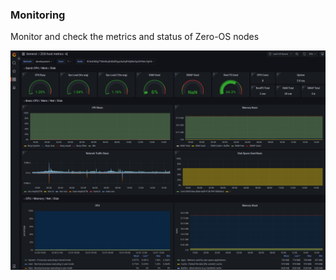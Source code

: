### Monitoring

Monitor and check the metrics and status of Zero-OS nodes

![](../img/Monitoring.png)